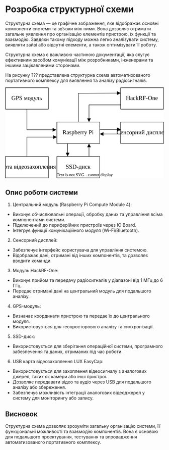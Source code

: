 # Розробка структурної схеми

Структурна схема — це графічне зображення, яке відображає основні компоненти системи та зв’язки між ними. Вона дозволяє отримати загальне уявлення про організацію елементів пристрою, їх функції та взаємодію. Завдяки такому підходу можна легко аналізувати систему, виявляти зайві або відсутні елементи, а також оптимізувати її роботу.

Структурна схема є важливою частиною документації, яка слугує ефективним засобом комунікації між розробниками, інженерами та іншими зацікавленими сторонами.

На рисунку ??? представлена структурна схема автоматизованого портативного комплексу для виявлення та аналізу радіосигналів. 

![Структурна схема](sheme/structural.drawio.svg)

## Опис роботи системи

1. Центральний модуль (Raspberry Pi Compute Module 4):
* Виконує обчислювальні операції, обробку даних та управління всіма компонентами системи.
* Підключений до периферійних пристроїв через IO Board.
* Інтегрує функції комунікаційного модуля (Wi-Fi/Bluetooth).

2. Сенсорний дисплей:
* Забезпечує інтерфейс користувача для управління системою.
* Відображає дані, отримані від інших компонентів, та дозволяє вводити команди.

3. Модуль HackRF-One:
* Виконує прийом та передачу радіосигналів у діапазоні від 1 МГц до 6 ГГц.
* Передає отримані дані на центральний модуль для подальшого аналізу.

4. GPS-модуль:
* Визначає координати пристрою та передає їх до центрального модуля.
* Використовується для геопросторового аналізу та синхронізації.

5. SSD-диск:
* Використовується для зберігання операційної системи, програмного забезпечення та даних, отриманих під час роботи.

6. USB карта відеозахоплення LUX EasyCap:
* Використовується для захоплення відеосигналу з аналогових джерел, таких як камери або інші пристрої.
* Дозволяє передавати відео та аудіо через USB для подальшого аналізу або збереження.
* Забезпечує можливість інтеграції аналогових відеоджерел у систему для моніторингу або запису.

## Висновок
Структурна схема дозволяє зрозуміти загальну організацію системи, її функціональні можливості та взаємодію компонентів. Вона є основою для подальшого проектування, тестування та впровадження автоматизованого портативного комплексу.
